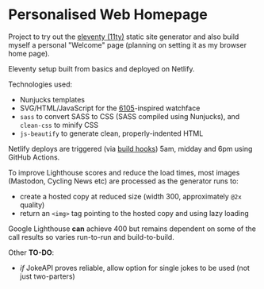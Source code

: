 # Personalised Web Homepage

Project to try out the [eleventy (11ty)](https://www.11ty.dev/) static site generator and also
build myself a personal "Welcome" page (planning on setting it as my browser home page).

Eleventy setup built from basics and deployed on Netlify.

Technologies used:
* Nunjucks templates
* SVG/HTML/JavaScript for the
  [6105](https://wornandwound.com/review/affordable-vintage-seiko-6105/)-inspired watchface
* `sass` to convert SASS to CSS (SASS compiled using Nunjucks), and `clean-css` to minify CSS
* `js-beautify` to generate clean, properly-indented HTML

Netlify deploys are triggered (via [build hooks](https://docs.netlify.com/configure-builds/build-hooks/))
5am, midday and 6pm using GitHub Actions.

To improve Lighthouse scores and reduce the load times, most images (Mastodon, Cycling News etc) are
processed as the generator runs to:
* create a hosted copy at reduced size (width 300, approximately `@2x` quality)
* return an `<img>` tag pointing to the hosted copy and using lazy loading

Google Lighthouse **can** achieve 400 but remains dependent on some of the call results so varies
run-to-run and build-to-build.

Other **TO-DO**:
* *if* JokeAPI proves reliable, allow option for single jokes to be used (not just two-parters)